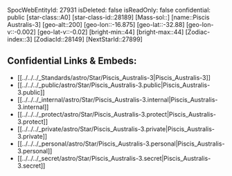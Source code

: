 ﻿---
location:
- -32.88
- 16.875
- 200
tags:
- astro/Star
type: Star
---

SpocWebEntityId: 27931
isDeleted: false
isReadOnly: false
confidential: public
[star-class::A0]
[star-class-id::28189]
[Mass-sol::]
[name::Piscis Australis-3]
[geo-alt::200]
[geo-lon::-16.875]
[geo-lat::-32.88]
[geo-lon-v::-0.002]
[geo-lat-v::-0.02]
[bright-min::44]
[bright-max::44]
[Zodiac-index::3]
[ZodiacId::28149]
[NextStarId::27899]



## Confidential Links & Embeds: 
- [[../../../_Standards/astro/Star/Piscis_Australis-3|Piscis_Australis-3]] 
- [[../../../_public/astro/Star/Piscis_Australis-3.public|Piscis_Australis-3.public]] 
- [[../../../_internal/astro/Star/Piscis_Australis-3.internal|Piscis_Australis-3.internal]] 
- [[../../../_protect/astro/Star/Piscis_Australis-3.protect|Piscis_Australis-3.protect]] 
- [[../../../_private/astro/Star/Piscis_Australis-3.private|Piscis_Australis-3.private]] 
- [[../../../_personal/astro/Star/Piscis_Australis-3.personal|Piscis_Australis-3.personal]] 
- [[../../../_secret/astro/Star/Piscis_Australis-3.secret|Piscis_Australis-3.secret]] 
